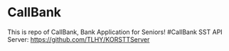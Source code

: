 # CallBank
This is repo of CallBank, Bank Application for Seniors!
#CallBank SST API Server: 
https://github.com/TLHY/KORSTTServer

